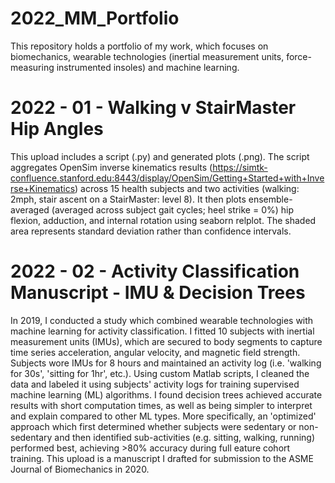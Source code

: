 # 2022_MM_Portfolio
This repository holds a portfolio of my work, which focuses on biomechanics, wearable technologies (inertial measurement units, force-measuring instrumented insoles) and machine learning.

# 2022 - 01 - Walking v StairMaster Hip Angles
This upload includes a script (.py) and generated plots (.png). The script aggregates OpenSim inverse kinematics results (https://simtk-confluence.stanford.edu:8443/display/OpenSim/Getting+Started+with+Inverse+Kinematics) across 15 health subjects and two activities (walking: 2mph, stair ascent on a StairMaster: level 8). It then plots ensemble-averaged (averaged across subject gait cycles; heel strike = 0%) hip flexion, adduction, and internal rotation using seaborn relplot. The shaded area represents standard deviation rather than confidence intervals.

# 2022 - 02 - Activity Classification Manuscript - IMU & Decision Trees
In 2019, I conducted a study which combined wearable technologies with machine learning for activity classification. I fitted 10 subjects with inertial measurement units (IMUs), which are secured to body segments to capture time series acceleration, angular velocity, and magnetic field strength. Subjects wore IMUs for 8 hours and maintained an activity log (i.e. 'walking for 30s', 'sitting for 1hr', etc.). Using custom Matlab scripts, I cleaned the data and labeled it using subjects' activity logs for training supervised machine learning (ML) algorithms. I found decision trees achieved accurate results with short computation times, as well as being simpler to interpret and explain compared to other ML types. More specifically, an 'optimized' approach which first determined whether subjects were sedentary or non-sedentary and then identified sub-activities (e.g. sitting, walking, running) performed best, achieving >80% accuracy during full eature cohort training. This upload is a manuscript I drafted for submission to the ASME Journal of Biomechanics in 2020.

